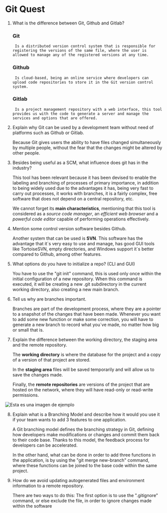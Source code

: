 # Git Quest #

1. What is the difference between Git, Github and Gitlab?

    ### Git ###

        Is a distributed version control system that is responsible for registering the versions of the same file, where the user is allowed to manage any of the registered versions at any time.

    ### Github ###

        Is cloud-based, being an online service where developers can upload code repositories to store it in the Git version control system.

    ### Gitlab ###

        Is a project management repository with a web interface, this tool provides us with the code to generate a server and manage the services and options that are offered.


2. Explain why Git can be used by a development team without need of platforms such as Github or Gitlab.

    Because Git gives users the ability to have files changed simultaneously by multiple people, without the fear that the changes might be altered by other people.

3. Besides being useful as a SCM, what influence does git has in the industry?

    This tool has been relevant because it has been devised to enable the labeling and branching of processes of primary importance, in addition to being widely used due to the advantages it has, being very fast to carry out processes, it works with branches, it is a fairly complex, free software that does not depend on a central repository, etc.

    We cannot forget its **main characteristics**, mentioning that this tool is considered as a *source code manager*, an *efficient web browser* and a *powerful code editor* capable of performing operations effectively.

4. Mention some control version software besides Github.

    Another system that can be used is **SVN**. This software has the advantage that it´s very easy to use and manage, has good GUI tools like TortoiseSVN, empty directories, and Windows support it´s better compared to Github, among other features.

5. What options do you have to initialize a repo? (CLI and GUI)

    You have to use the "git init" command, this is used only once within the initial configuration of a new repository. When this command is executed, it will be creating a new .git subdirectory in the current working directory, also creating a new main branch.

6. Tell us why are branches important.

    Branches are part of the development process, where they are a pointer to a snapshot of the changes that have been made. Whenever you want to add some new function or make some correction, you will have to generate a new branch to record what you´ve made, no matter how big or small that is.

7. Explain the difference between the working directory, the staging area and the remote repository.

    The **working directory** is where the database for the project and a copy of a version of that project are stored. 

    In the **staging area** files will be saved temporarily and will allow us to save the changes made. 

    Finally, the **remote repositories** are versions of the project that are hosted on the network, where they will have read-only or read-write permissions.

![Esta es una imagen de ejemplo](https://git-scm.com/book/en/v2/images/areas.png)

8. Explain what is a Branching Model and describe how it would you use it if your team wants to add 3 features to one application.

    A Git branching model defines the branching strategy in Git, defining how developers make modifications or changes and commit them back to their code base. Thanks to this model, the feedback process for developers can be accelerated.

    In the other hand, what can be done in order to add three functions in the application, is by using the "git merge new-branch" command, where these functions can be joined to the base code within the same project.

9. How do we avoid updating autogenerated files and environment information to a remote repository.

    There are two ways to do this: The first option is to use the ".gitignore" command, or else exclude the file, in order to ignore changes made within the software